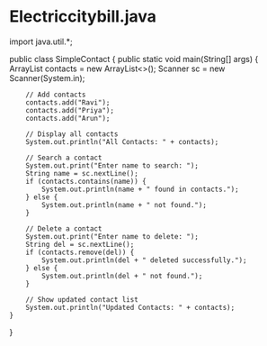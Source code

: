 # Electriccitybill.java
import java.util.*;

public class SimpleContact {
    public static void main(String[] args) {
        ArrayList<String> contacts = new ArrayList<>();
        Scanner sc = new Scanner(System.in);

        // Add contacts
        contacts.add("Ravi");
        contacts.add("Priya");
        contacts.add("Arun");

        // Display all contacts
        System.out.println("All Contacts: " + contacts);

        // Search a contact
        System.out.print("Enter name to search: ");
        String name = sc.nextLine();
        if (contacts.contains(name)) {
            System.out.println(name + " found in contacts.");
        } else {
            System.out.println(name + " not found.");
        }

        // Delete a contact
        System.out.print("Enter name to delete: ");
        String del = sc.nextLine();
        if (contacts.remove(del)) {
            System.out.println(del + " deleted successfully.");
        } else {
            System.out.println(del + " not found.");
        }

        // Show updated contact list
        System.out.println("Updated Contacts: " + contacts);
    }
}
